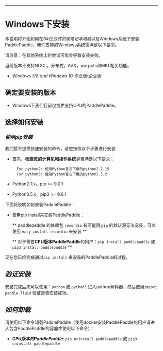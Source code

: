 ***

# **Windows下安装**

本说明将介绍如何在*64位台式机或笔记本电脑*以及Windows系统下安装PaddlePaddle，我们支持的Windows系统需满足以下要求。

请注意：在其他系统上的尝试可能会导致安装失败。

当前版本不支持NCCL，分布式，AVX，warpctc和MKL相关功能。

* *Windows 7/8 and Windows 10 专业版/企业版*

## 确定要安装的版本

* Windows下我们目前仅提供支持CPU的PaddlePaddle。

## 选择如何安装

### ***使用pip安装***

我们暂不提供快速安装的命令，请您按照以下步骤进行安装

* 首先，**检查您的计算机和操作系统**是否满足以下要求：
	
		For python2: 使用Python官方下载的python2.7.15
		For python3: 使用Python官方下载的python3.5.x

*  Python2.7.x，pip >= 9.0.1
*  Python3.5.x，pip3 >= 9.0.1
	    
下面将说明如何安装PaddlePaddle：

* 使用pip install来安装PaddlePaddle：
	
    ** paddlepaddle 的依赖包 `recordio` 有可能用 `pip` 的默认源无法安装，可以使用 `easy_install recordio` 来安装 **

	** 对于需要**CPU版本PaddlePaddle**的用户：`pip install paddlepaddle` 或 `pip3 install paddlepaddle` **

现在您已经完成通过`pip install` 来安装的PaddlePaddle的过程。

## ***验证安装***
安装完成后您可以使用：`python` 或 `python3` 进入python解释器，然后使用`import paddle.fluid` 验证是否安装成功。

## ***如何卸载***
请使用以下命令卸载PaddlePaddle（使用docker安装PaddlePaddle的用户请进入包含PaddlePaddle的容器中使用以下命令）：

* ***CPU版本的PaddlePaddle***: `pip uninstall paddlepaddle` 或 `pip3 uninstall paddlepaddle`  



